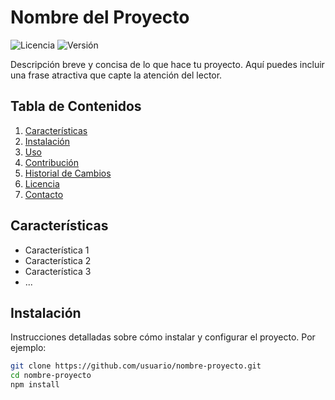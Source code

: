 # Nombre del Proyecto

![Licencia](https://img.shields.io/badge/Licencia-MIT-blue.svg)
![Versión](https://img.shields.io/badge/Versión-1.0.0-brightgreen.svg)

Descripción breve y concisa de lo que hace tu proyecto. Aquí puedes incluir una frase atractiva que capte la atención del lector.

## Tabla de Contenidos
1. [Características](#características)
2. [Instalación](#instalación)
3. [Uso](#uso)
4. [Contribución](#contribución)
5. [Historial de Cambios](#historial-de-cambios)
6. [Licencia](#licencia)
7. [Contacto](#contacto)

## Características
- Característica 1
- Característica 2
- Característica 3
- ...

## Instalación
Instrucciones detalladas sobre cómo instalar y configurar el proyecto. Por ejemplo:

```bash
git clone https://github.com/usuario/nombre-proyecto.git
cd nombre-proyecto
npm install
